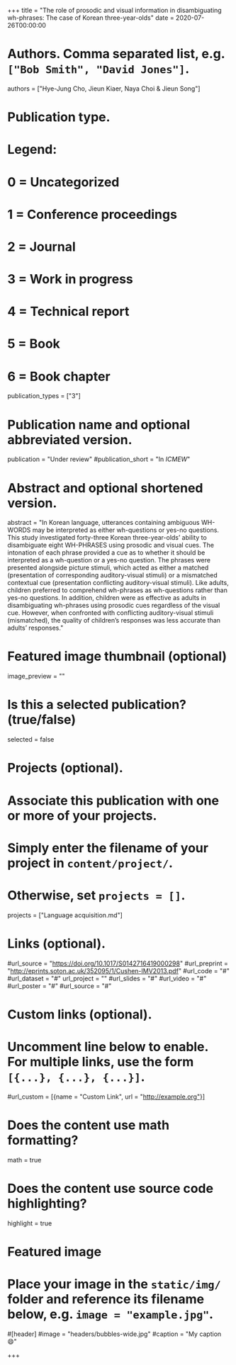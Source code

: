 +++
title = "The role of prosodic and visual information in disambiguating wh-phrases: The case of Korean three-year-olds"
date = 2020-07-26T00:00:00

# Authors. Comma separated list, e.g. `["Bob Smith", "David Jones"]`.
authors = ["Hye-Jung Cho, Jieun Kiaer, Naya Choi & Jieun Song"]

# Publication type.
# Legend:
# 0 = Uncategorized
# 1 = Conference proceedings
# 2 = Journal
# 3 = Work in progress
# 4 = Technical report
# 5 = Book
# 6 = Book chapter
publication_types = ["3"]

# Publication name and optional abbreviated version.
publication = "Under review"
#publication_short = "In *ICMEW*"

# Abstract and optional shortened version.
abstract = "In Korean language, utterances containing ambiguous WH-WORDS may be interpreted as either wh-questions or yes-no questions. This study investigated forty-three Korean three-year-olds’ ability to disambiguate eight WH-PHRASES using prosodic and visual cues. The intonation of each phrase provided a cue as to whether it should be interpreted as a wh-question or a yes-no question. The phrases were presented alongside picture stimuli, which acted as either a matched (presentation of corresponding auditory-visual stimuli) or a mismatched contextual cue (presentation conflicting auditory-visual stimuli). Like adults, children preferred to comprehend wh-phrases as wh-questions rather than yes-no questions. In addition, children were as effective as adults in disambiguating wh-phrases using prosodic cues regardless of the visual cue. However, when confronted with conflicting auditory-visual stimuli (mismatched), the quality of children’s responses was less accurate than adults’ responses."

# Featured image thumbnail (optional)
image_preview = ""

# Is this a selected publication? (true/false)
selected = false

# Projects (optional).
#   Associate this publication with one or more of your projects.
#   Simply enter the filename of your project in `content/project/`.
#   Otherwise, set `projects = []`.
projects = ["Language acquisition.md"]

# Links (optional).
#url_source = "https://doi.org/10.1017/S0142716419000298"
#url_preprint = "http://eprints.soton.ac.uk/352095/1/Cushen-IMV2013.pdf"
#url_code = "#"
#url_dataset = "#"
url_project = ""
#url_slides = "#"
#url_video = "#"
#url_poster = "#"
#url_source = "#"

# Custom links (optional).
#   Uncomment line below to enable. For multiple links, use the form `[{...}, {...}, {...}]`.
#url_custom = [{name = "Custom Link", url = "http://example.org"}]

# Does the content use math formatting?
math = true

# Does the content use source code highlighting?
highlight = true

# Featured image
# Place your image in the `static/img/` folder and reference its filename below, e.g. `image = "example.jpg"`.
#[header]
#image = "headers/bubbles-wide.jpg"
#caption = "My caption :smile:"

+++

